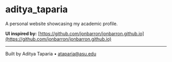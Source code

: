 # aditya_taparia

A personal website showcasing my academic profile.

**UI inspired by:** [https://github.com/jonbarron/jonbarron.github.io](https://github.com/jonbarron/jonbarron.github.io)

---

Built by Aditya Taparia • [ataparia@asu.edu](mailto:ataparia@asu.edu)